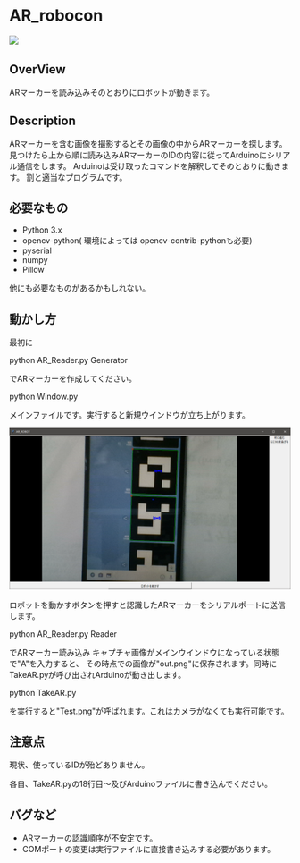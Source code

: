 # AR_robocon
[![](https://img.youtube.com/vi/eOPjWRmBqwg/0.jpg)](https://www.youtube.com/watch?v=eOPjWRmBqwg)

## OverView
ARマーカーを読み込みそのとおりにロボットが動きます。

## Description
ARマーカーを含む画像を撮影するとその画像の中からARマーカーを探します。
見つけたら上から順に読み込みARマーカーのIDの内容に従ってArduinoにシリアル通信をします。
Arduinoは受け取ったコマンドを解釈してそのとおりに動きます。
割と適当なプログラムです。


## 必要なもの
- Python 3.x
- opencv-python( 環境によっては opencv-contrib-pythonも必要)
- pyserial
- numpy
- Pillow

他にも必要なものがあるかもしれない。
## 動かし方
最初に

python AR_Reader.py Generator

でARマーカーを作成してください。


python Window.py

メインファイルです。実行すると新規ウインドウが立ち上がります。

![動作イメージ](イメージ.png)

ロボットを動かすボタンを押すと認識したARマーカーをシリアルポートに送信します。


python AR_Reader.py Reader

でARマーカー読み込み
キャプチャ画像がメインウインドウになっている状態で"A"を入力すると、
その時点での画像が"out.png"に保存されます。同時にTakeAR.pyが呼び出されArduinoが動き出します。


python TakeAR.py

を実行すると"Test.png"が呼ばれます。これはカメラがなくても実行可能です。

## 注意点
現状、使っているIDが殆どありません。

各自、TakeAR.pyの18行目～及びArduinoファイルに書き込んでください。

## バグなど

- ARマーカーの認識順序が不安定です。
- COMポートの変更は実行ファイルに直接書き込みする必要があります。
